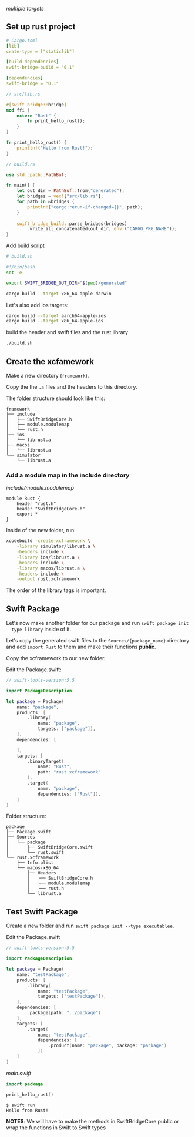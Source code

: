 *multiple targets*

## Set up rust project
```yaml
# Cargo.toml
[lib]
crate-type = ["staticlib"]

[build-dependencies]
swift-bridge-build = "0.1"

[dependencies]
swift-bridge = "0.1"
```

```rust
// src/lib.rs

#[swift_bridge::bridge]
mod ffi {
    extern "Rust" {
        fn print_hello_rust();
    } 
}

fn print_hello_rust() {
    println!("Hello from Rust!");
}
```

```rust
// build.rs

use std::path::PathBuf;

fn main() {
    let out_dir = PathBuf::from("generated");
    let bridges = vec!["src/lib.rs"];
    for path in &bridges {
        println!("cargo:rerun-if-changed={}", path);
    }
    
    swift_bridge_build::parse_bridges(bridges)
        .write_all_concatenated(out_dir, env!("CARGO_PKG_NAME"));
}
```

Add build script

```bash
# build.sh

#!/bin/bash
set -e

export SWIFT_BRIDGE_OUT_DIR="$(pwd)/generated"

cargo build --target x86_64-apple-darwin
```

Let's also add ios targets:
```bash
cargo build --target aarch64-apple-ios 
cargo build --target x86_64-apple-ios
```

build the header and swift files and the rust library
```bash
./build.sh
```

## Create the xcfamework

Make a new directory (`framework`).

Copy the the `.a` files and the headers to this directory.

The folder structure should look like this:

```
framework
├── include
│   ├── SwiftBridgeCore.h
│   ├── module.modulemap
│   └── rust.h
├── ios
│   └── librust.a
├── macos
│   └── librust.a
└── simulator
    └── librust.a
```

### Add a module map in the include directory

*include/module.modulemap*
```
module Rust {
    header "rust.h"
    header "SwiftBridgeCore.h"
    export *
}
```

Inside of the new folder, run:
```bash
xcodebuild -create-xcframework \
    -library simulator/librust.a \
    -headers include \
    -library ios/librust.a \
    -headers include \
    -library macos/librust.a \
    -headers include \
    -output rust.xcframework
```

The order of the library tags is important.

## Swift Package
Let's now make another folder for our package and run `swift package init --type library` inside of it.

Let's copy the generated swift files to the `Sources/{package_name}` directory and add `import Rust` to them and make their functions **public**.

Copy the xcframework to our new folder.

Edit the Package.swift:

```swift
// swift-tools-version:5.5

import PackageDescription

let package = Package(
    name: "package",
    products: [
        .library(
            name: "package",
            targets: ["package"]),
    ],
    dependencies: [

    ],
    targets: [
        .binaryTarget(
            name: "Rust",
            path: "rust.xcframework"
        ),
        .target(
            name: "package",
            dependencies: ["Rust"]),
    ]
)
```

Folder structure:
```
package
├── Package.swift
├── Sources
│   └── package
│       ├── SwiftBridgeCore.swift
│       └── rust.swift
└── rust.xcframework
    ├── Info.plist
    └── macos-x86_64
        ├── Headers
        │   ├── SwiftBridgeCore.h
        │   ├── module.modulemap
        │   └── rust.h
        └── librust.a
```

## Test Swift Package
Create a new folder and run `swift package init --type executablee`.

Edit the Package.swift

```swift
// swift-tools-version:5.5

import PackageDescription

let package = Package(
    name: "testPackage",
    products: [
        .library(
            name: "testPackage",
            targets: ["testPackage"]),
    ], 
    dependencies: [
        .package(path: "../package")
    ],
    targets: [
        .target(
            name: "testPackage",
            dependencies: [
                .product(name: "package", package: "package")
            ])
    ]
)
```

*main.swift*
```swift
import package

print_hello_rust()
```

```
$ swift run
Hello from Rust!
```

**NOTES**: We will have to make the methods in SwiftBridgeCore public or wrap the functions in Swift to Swift types